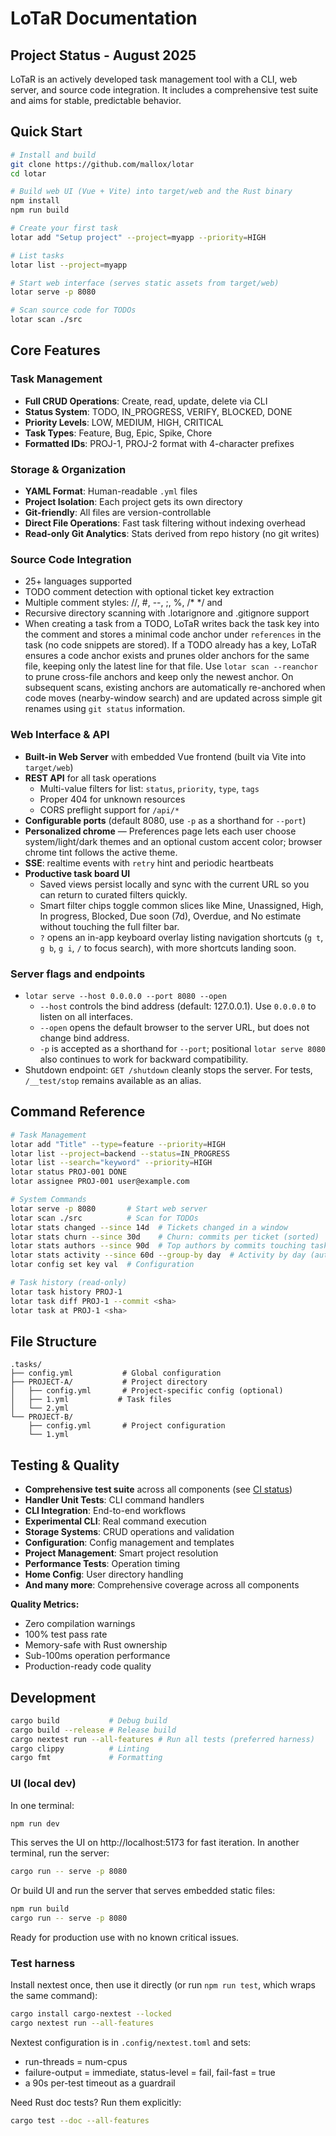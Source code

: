 # LoTaR Documentation

## Project Status - August 2025

LoTaR is an actively developed task management tool with a CLI, web server, and source code integration. It includes a comprehensive test suite and aims for stable, predictable behavior.

## Quick Start

```bash
# Install and build
git clone https://github.com/mallox/lotar
cd lotar

# Build web UI (Vue + Vite) into target/web and the Rust binary
npm install
npm run build

# Create your first task
lotar add "Setup project" --project=myapp --priority=HIGH

# List tasks
lotar list --project=myapp

# Start web interface (serves static assets from target/web)
lotar serve -p 8080

# Scan source code for TODOs
lotar scan ./src
```

## Core Features

### Task Management
- **Full CRUD Operations**: Create, read, update, delete via CLI
- **Status System**: TODO, IN_PROGRESS, VERIFY, BLOCKED, DONE
- **Priority Levels**: LOW, MEDIUM, HIGH, CRITICAL
- **Task Types**: Feature, Bug, Epic, Spike, Chore
- **Formatted IDs**: PROJ-1, PROJ-2 format with 4-character prefixes

### Storage & Organization
- **YAML Format**: Human-readable `.yml` files
- **Project Isolation**: Each project gets its own directory
- **Git-friendly**: All files are version-controllable
- **Direct File Operations**: Fast task filtering without indexing overhead
- **Read-only Git Analytics**: Stats derived from repo history (no git writes)

### Source Code Integration
- 25+ languages supported
- TODO comment detection with optional ticket key extraction
- Multiple comment styles: //, #, --, ;, %, /* */ and <!-- -->
- Recursive directory scanning with .lotarignore and .gitignore support
- When creating a task from a TODO, LoTaR writes back the task key into the comment and stores a minimal code anchor under `references` in the task (no code snippets are stored). If a TODO already has a key, LoTaR ensures a code anchor exists and prunes older anchors for the same file, keeping only the latest line for that file. Use `lotar scan --reanchor` to prune cross-file anchors and keep only the newest anchor. On subsequent scans, existing anchors are automatically re-anchored when code moves (nearby-window search) and are updated across simple git renames using `git status` information.

### Web Interface & API
- **Built-in Web Server** with embedded Vue frontend (built via Vite into `target/web`)
- **REST API** for all task operations
    - Multi-value filters for list: `status`, `priority`, `type`, `tags`
    - Proper 404 for unknown resources
    - CORS preflight support for `/api/*`
- **Configurable ports** (default 8080, use `-p` as a shorthand for `--port`)
- **Personalized chrome** — Preferences page lets each user choose system/light/dark themes and an optional custom accent color; browser chrome tint follows the active theme.
- **SSE**: realtime events with `retry` hint and periodic heartbeats
- **Productive task board UI**
    - Saved views persist locally and sync with the current URL so you can return to curated filters quickly.
    - Smart filter chips toggle common slices like Mine, Unassigned, High, In progress, Blocked, Due soon (7d), Overdue, and No estimate without touching the full filter bar.
    - `?` opens an in-app keyboard overlay listing navigation shortcuts (`g t`, `g b`, `g i`, `/` to focus search), with more shortcuts landing soon.

### Server flags and endpoints

- `lotar serve --host 0.0.0.0 --port 8080 --open`
    - `--host` controls the bind address (default: 127.0.0.1). Use `0.0.0.0` to listen on all interfaces.
    - `--open` opens the default browser to the server URL, but does not change bind address.
    - `-p` is accepted as a shorthand for `--port`; positional `lotar serve 8080` also continues to work for backward compatibility.
- Shutdown endpoint: `GET /shutdown` cleanly stops the server. For tests, `/__test/stop` remains available as an alias.

## Command Reference

```bash
# Task Management
lotar add "Title" --type=feature --priority=HIGH
lotar list --project=backend --status=IN_PROGRESS
lotar list --search="keyword" --priority=HIGH
lotar status PROJ-001 DONE
lotar assignee PROJ-001 user@example.com

# System Commands
lotar serve -p 8080       # Start web server
lotar scan ./src          # Scan for TODOs
lotar stats changed --since 14d  # Tickets changed in a window
lotar stats churn --since 30d    # Churn: commits per ticket (sorted)
lotar stats authors --since 90d  # Top authors by commits touching tasks
lotar stats activity --since 60d --group-by day  # Activity by day (author|week|project also)
lotar config set key val  # Configuration

# Task history (read-only)
lotar task history PROJ-1
lotar task diff PROJ-1 --commit <sha>
lotar task at PROJ-1 <sha>
```

## File Structure

```
.tasks/
├── config.yml           # Global configuration
├── PROJECT-A/           # Project directory
│   ├── config.yml       # Project-specific config (optional)
│   ├── 1.yml           # Task files
│   └── 2.yml
└── PROJECT-B/
    ├── config.yml       # Project configuration
    └── 1.yml
```

## Testing & Quality

- **Comprehensive test suite** across all components (see [CI status](https://github.com/localtaskrepo/lotar/actions/workflows/test.yml))
- **Handler Unit Tests**: CLI command handlers
- **CLI Integration**: End-to-end workflows
- **Experimental CLI**: Real command execution
- **Storage Systems**: CRUD operations and validation
- **Configuration**: Config management and templates
- **Project Management**: Smart project resolution
- **Performance Tests**: Operation timing
- **Home Config**: User directory handling
- **And many more**: Comprehensive coverage across all components

**Quality Metrics:**
- Zero compilation warnings
- 100% test pass rate
- Memory-safe with Rust ownership
- Sub-100ms operation performance
- Production-ready code quality

## Development

```bash
cargo build           # Debug build
cargo build --release # Release build
cargo nextest run --all-features # Run all tests (preferred harness)
cargo clippy          # Linting
cargo fmt             # Formatting
```

### UI (local dev)

In one terminal:

```bash
npm run dev
```

This serves the UI on http://localhost:5173 for fast iteration. In another terminal, run the server:

```bash
cargo run -- serve -p 8080
```

Or build UI and run the server that serves embedded static files:

```bash
npm run build
cargo run -- serve -p 8080
```

Ready for production use with no known critical issues.

### Test harness

Install nextest once, then use it directly (or run `npm run test`, which wraps the same command):

```bash
cargo install cargo-nextest --locked
cargo nextest run --all-features
```

Nextest configuration is in `.config/nextest.toml` and sets:
- run-threads = num-cpus
- failure-output = immediate, status-level = fail, fail-fast = true
- a 90s per-test timeout as a guardrail

Need Rust doc tests? Run them explicitly:

```bash
cargo test --doc --all-features
```
